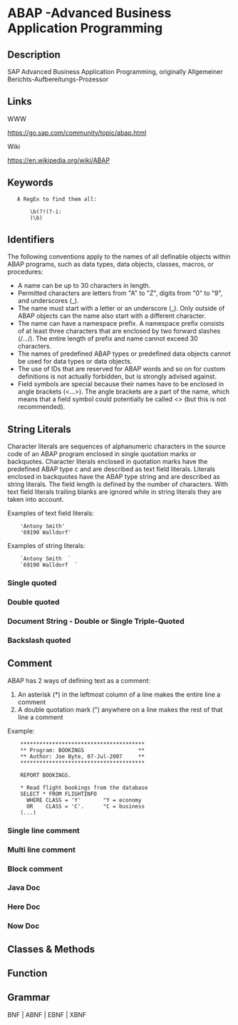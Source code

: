 
# ABAP -Advanced Business Application Programming

## Description

SAP Advanced Business Application Programming, originally Allgemeiner Berichts-Aufbereitungs-Prozessor

## Links

WWW

https://go.sap.com/community/topic/abap.html

Wiki

https://en.wikipedia.org/wiki/ABAP

## Keywords
~~~
   A RegEx to find them all:

       \b(?!(?-i:
       )\b)
~~~


## Identifiers

The following conventions apply to the names of all definable objects within
ABAP programs, such as data types, data objects, classes, macros, or
procedures:
- A name can be up to 30 characters in length.
- Permitted characters are letters from "A" to "Z", digits from "0" to "9",
    and underscores (_).
- The name must start with a letter or an underscore (_). Only outside of
    ABAP objects can the name also start with a different character.
- The name can have a namespace prefix. A namespace prefix consists of at
    least three characters that are enclosed by two forward slashes (/.../).
    The entire length of prefix and name cannot exceed 30 characters.
- The names of predefined ABAP types or predefined data objects cannot be
    used for data types or data objects.
- The use of IDs that are reserved for ABAP words and so on for custom
    definitions is not actually forbidden, but is strongly advised against.
- Field symbols are special because their names have to be enclosed in angle
    brackets (<...>). The angle brackets are a part of the name, which means
    that a field symbol could potentially be called <> (but this is not
    recommended).

## String Literals

Character literals are sequences of alphanumeric characters in the source
code of an ABAP program enclosed in single quotation marks or backquotes.
Character literals enclosed in quotation marks have the predefined ABAP
type c and are described as text field literals. Literals enclosed in
backquotes have the ABAP type string and are described as string literals.
The field length is defined by the number of characters. With text field
literals trailing blanks are ignored while in string literals they are taken
into account.

Examples of text field literals:
~~~
    'Antony Smith'
    '69190 Walldorf'
~~~
Examples of string literals:
~~~
    `Antony Smith  `
    `69190 Walldorf  `
~~~

### Single quoted

### Double quoted

### Document String - Double or Single Triple-Quoted

### Backslash quoted


## Comment

ABAP has 2 ways of defining text as a comment:

1.  An asterisk (*) in the leftmost column of a line makes the entire line a comment
2.  A double quotation mark (") anywhere on a line makes the rest of that line a comment

Example:
~~~
    ***************************************
    ** Program: BOOKINGS                 **
    ** Author: Joe Byte, 07-Jul-2007     **
    ***************************************

    REPORT BOOKINGS.

    * Read flight bookings from the database
    SELECT * FROM FLIGHTINFO
      WHERE CLASS = 'Y'       "Y = economy
      OR    CLASS = 'C'.      "C = business
    (...)
~~~

### Single line comment

### Multi line comment

### Block comment

### Java Doc

### Here Doc

### Now Doc


## Classes & Methods


## Function


## Grammar

BNF | ABNF | EBNF | XBNF


